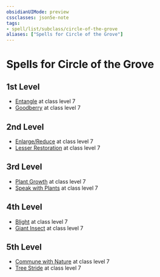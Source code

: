 ```yaml
---
obsidianUIMode: preview
cssclasses: json5e-note
tags:
- spell/list/subclass/circle-of-the-grove
aliases: ["Spells for Circle of the Grove"]
---
```

# Spells for Circle of the Grove

## 1st Level

- [Entangle](entangle "PHB") at class level 7
- [Goodberry](goodberry "PHB") at class level 7

## 2nd Level

- [Enlarge/Reduce](enlarge-reduce "PHB") at class level 7
- [Lesser Restoration](lesser-restoration "PHB") at class level 7

## 3rd Level

- [Plant Growth](plant-growth "PHB") at class level 7
- [Speak with Plants](speak-with-plants "PHB") at class level 7

## 4th Level

- [Blight](blight "PHB") at class level 7
- [Giant Insect](giant-insect "PHB") at class level 7

## 5th Level

- [Commune with Nature](commune-with-nature "PHB") at class level 7
- [Tree Stride](tree-stride "PHB") at class level 7